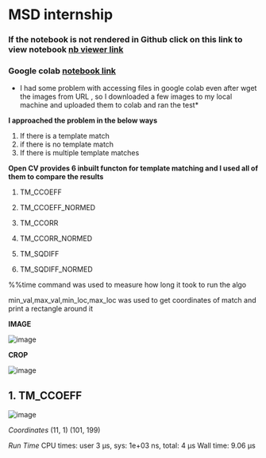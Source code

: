 # MSD internship
 ### If the notebook is not rendered in Github click on this link to view notebook [nb viewer link](https://nbviewer.jupyter.org/github/zszazi/MSD/blob/master/MSD_intern_final.ipynb)
 
 ### Google colab [notebook link](https://colab.research.google.com/github/zszazi/MSD/blob/master/MSD_intern_final.ipynb)
 
* I had some problem with accessing files in google colab even after wget the images from URL , so I downloaded a few images to my local machine and uploaded them to colab and ran the test*

**I approached the problem in the below ways**
1. If there is a template match
2. if there is no template match
3. If there is multiple template matches


**Open CV provides 6 inbuilt functon for template matching and I used all of them to compare the results**
1. TM_CCOEFF

2. TM_CCOEFF_NORMED

3. TM_CCORR

4. TM_CCORR_NORMED

5. TM_SQDIFF

6. TM_SQDIFF_NORMED
 
%%time command was used to measure how long it took to run the algo

min_val,max_val,min_loc,max_loc was used to get coordinates of match and print a rectangle around it

**IMAGE**

![image](https://user-images.githubusercontent.com/41579863/57481850-b657b780-72c0-11e9-91eb-815dbc44a5eb.png)


**CROP**

![image](https://user-images.githubusercontent.com/41579863/57481899-d5564980-72c0-11e9-9217-38f0bb2d528e.png)

## 1. TM_CCOEFF
![image](https://user-images.githubusercontent.com/41579863/57481986-12bad700-72c1-11e9-88b1-88bacab58754.png)

*Coordinates* (11, 1) (101, 199)

*Run Time* CPU times: user 3 µs, sys: 1e+03 ns, total: 4 µs
Wall time: 9.06 µs





